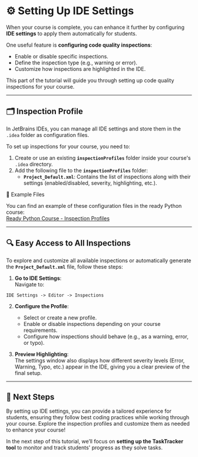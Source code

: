 # ⚙️ Setting Up IDE Settings

When your course is complete, you can enhance it further by configuring **IDE settings** to apply them automatically for students.

One useful feature is **configuring code quality inspections**:
- Enable or disable specific inspections.
- Define the inspection type (e.g., warning or error).
- Customize how inspections are highlighted in the IDE.

This part of the tutorial will guide you through setting up code quality inspections for your course.

---

## 🗂️ Inspection Profile

In JetBrains IDEs, you can manage all IDE settings and store them in the `.idea` folder as configuration files.

To set up inspections for your course, you need to:
1. Create or use an existing **`inspectionProfiles`** folder inside your course's `.idea` directory.
2. Add the following file to the **`inspectionProfiles`** folder:
   - **`Project_Default.xml`**: Contains the list of inspections along with their settings (enabled/disabled, severity, highlighting, etc.).

🔗 Example Files

You can find an example of these configuration files in the ready Python course:  
[Ready Python Course - Inspection Profiles](./../Ready-Courses/Python-Course/.idea/inspectionProfiles)

---

## 🔍 Easy Access to All Inspections

To explore and customize all available inspections or automatically generate the **`Project_Default.xml`** file, follow these steps:

1. **Go to IDE Settings**:  
   Navigate to:

```plaintext  
IDE Settings -> Editor -> Inspections
```

2. **Configure the Profile**:
    - Select or create a new profile.
    - Enable or disable inspections depending on your course requirements.
    - Configure how inspections should behave (e.g., as a warning, error, or typo).

3. **Preview Highlighting**:  
   The settings window also displays how different severity levels (Error, Warning, Typo, etc.) appear in the IDE, giving you a clear preview of the final setup.

---

## 🚀 Next Steps

By setting up IDE settings, you can provide a tailored experience for students,
ensuring they follow best coding practices while working through your course.
Explore the inspection profiles and customize them as needed to enhance your course!

In the next step of this tutorial, we’ll focus on **setting up the TaskTracker tool** to monitor and track students'
progress as they solve tasks.
